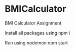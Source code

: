 # BMICalculator
BMI Calculator Assignment 

Install all packages using
npm i 

Run using nodemon
npm start